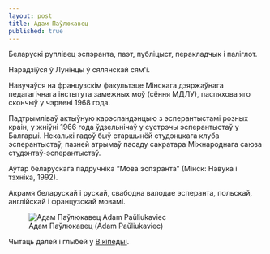 ```yaml
---
layout: post
title: Адам Паўлюкавец
published: true
---
```


Беларускі руплівец эспэранта, паэт, публіцыст, перакладчык і паліглот.

Нарадзіўся ў Лунінцы ў сялянскай сям'і. 

Навучаўся на французскім факультэце Мінскага дзяржаўнага педагагічнага інстытута замежных моў (сёння МДЛУ), паспяхова яго скончыў у чэрвені 1968 года.

Падтрымліваў актыўную карэспандэнцыю з эсперантыстамі розных краін, у жніўні 1966 года ўдзельнічаў у сустрэчы эсперантыстаў у Балгарыі. Некалькі гадоў быў старшынёй студэнцкага клуба эсперантыстаў,  пазней атрымаў пасаду сакратара Міжнароднага саюза студэнтаў-эсперантыстаў.

Аўтар беларускага падручніка “Мова эспэранта” (Мінск: Навука і тэхніка, 1992).

Акрамя беларускай і рускай, свабодна валодае эсперанта, польскай, англійскай і французскай мовамі. 

<figure>
  <img alt="Адам Паўлюкавец Adam Paŭliukaviec" src="/assets/images/Paŭliukaviec.jpg" />
  <figcaption>
     Адам Паўлюкавец (Adam Paŭliukaviec)
  </figcaption>
</figure>

Чытаць далей і глыбей у [Вікіпедыі](https://be.wikipedia.org/wiki/%D0%90%D0%B4%D0%B0%D0%BC_%D0%90%D0%BB%D1%8F%D0%BA%D1%81%D0%B0%D0%BD%D0%B4%D1%80%D0%B0%D0%B2%D1%96%D1%87_%D0%9F%D0%B0%D1%9E%D0%BB%D1%8E%D0%BA%D0%B0%D0%B2%D0%B5%D1%86).

<script type="application/ld+json">
{
  "@context": "http://schema.org",
  "name": "Адам Паўлюкавец",
  "sameAs": [
    "https://www.wikidata.org/wiki/Q63974444"
  ]
}
</script>